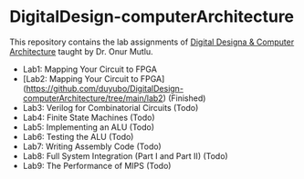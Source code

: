 # DigitalDesign-computerArchitecture

This repository contains the lab assignments of [Digital Designa & Computer Architecture](https://safari.ethz.ch/digitaltechnik/spring2020/doku.php?id=schedule) taught by Dr. Onur Mutlu.  

* Lab1: Mapping Your Circuit to FPGA
* [Lab2: Mapping Your Circuit to FPGA] (https://github.com/duyubo/DigitalDesign-computerArchitecture/tree/main/lab2) (Finished)
* Lab3: Verilog for Combinatorial Circuits (Todo)
* Lab4: Finite State Machines (Todo)
* Lab5: Implementing an ALU (Todo)
* Lab6: Testing the ALU (Todo)
* Lab7: Writing Assembly Code (Todo)
* Lab8: Full System Integration (Part I and Part II) (Todo)
* Lab9: The Performance of MIPS (Todo)

